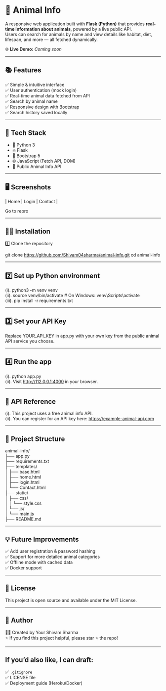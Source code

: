 # 🐾 Animal Info

A responsive web application built with **Flask (Python)** that provides **real-time information about animals**, powered by a live public API.  
Users can search for animals by name and view details like habitat, diet, lifespan, and more — all fetched dynamically.

🌐 **Live Demo:** _Coming soon_

---

## 📚 Features

✅ Simple & intuitive interface  
✅ User authentication (mock login)  
✅ Real-time animal data fetched from API  
✅ Search by animal name  
✅ Responsive design with Bootstrap   
✅ Search history saved locally  

---

## 🚀 Tech Stack

- 🐍 Python 3
- 🔥 Flask
- 🎨 Bootstrap 5
- 🌐 JavaScript (Fetch API, DOM)
- 📡 Public Animal Info API

---

## 🖥️ Screenshots

| Home | Login | Contact |

Go to repro

---

## 🧑‍💻 Installation
 
 1️⃣ Clone the repository

git clone https://github.com/Shivam04sharma/animal-info.git
cd animal-info

---

## 2️⃣ Set up Python environment

(i). python3 -m venv venv                                                 
(ii). source venv/bin/activate  # On Windows: venv\Scripts\activate                                   
(iii). pip install -r requirements.txt

---

## 3️⃣ Set your API Key

Replace YOUR_API_KEY in app.py with your own key from the public animal API service you choose.

---

## 4️⃣ Run the app 

(i). python app.py  
(ii). Visit http://112.0.0.1:4000 in your browser.

---

## 🔗 API Reference

(i). This project uses a free animal info API.  
(ii). You can register for an API key here: https://example-animal-api.com

---

## 📝 Project Structure

animal-info/  
├── app.py  
├── requirements.txt  
├── templates/  
│ ├── base.html  
│ ├── home.html  
│ ├── login.html  
│ └── Contact.html  
├── static/  
│ ├── css/  
│ │ └── style.css  
│ └── js/  
│ └── main.js  
├── README.md


---

## 💡 Future Improvements

✅ Add user registration & password hashing  
✅ Support for more detailed animal categories   
✅ Offline mode with cached data  
✅ Docker support

---

## 📄 License
This project is open source and available under the MIT License.

---

## 🌟 Author
👨‍💻 Created by Your Shivam Sharma  
⭐ If you find this project helpful, please star ⭐ the repo!

---

## If you’d also like, I can draft:  
✅ `.gitignore`  
✅ LICENSE file  
✅ Deployment guide (Heroku/Docker)

